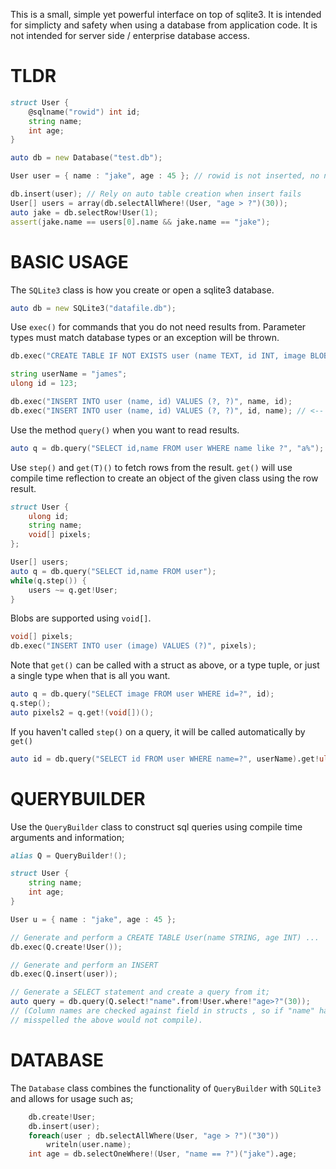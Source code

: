 
This is a small, simple yet powerful interface on top of sqlite3.
It is intended for simplicty and safety when using a database from
application code. It is not intended for server side / enterprise
database access.

TLDR
====

```D
struct User {
	@sqlname("rowid") int id;
	string name;
	int age;
}

auto db = new Database("test.db");

User user = { name : "jake", age : 45 }; // rowid is not inserted, no need to set

db.insert(user); // Rely on auto table creation when insert fails
User[] users = array(db.selectAllWhere!(User, "age > ?")(30));
auto jake = db.selectRow!User(1);
assert(jake.name == users[0].name && jake.name == "jake");
```


BASIC USAGE
===========

The `SQLite3` class is how you create or open a sqlite3 database.

```D
auto db = new SQLite3("datafile.db");
```

Use `exec()` for commands that you do not need results from. Parameter types must
match database types or an exception will be thrown.

```D
db.exec("CREATE TABLE IF NOT EXISTS user (name TEXT, id INT, image BLOB)");

string userName = "james";
ulong id = 123;

db.exec("INSERT INTO user (name, id) VALUES (?, ?)", name, id);
db.exec("INSERT INTO user (name, id) VALUES (?, ?)", id, name); // <-- Will throw an exception
```

Use the  method `query()` when you want to read results.

```D
auto q = db.query("SELECT id,name FROM user WHERE name like ?", "a%");
```

Use `step()` and `get(T)()` to fetch rows from the result. `get()` will
use compile time reflection to create an object of the given class using the row result.

```D
struct User {
    ulong id;
    string name;
    void[] pixels;
};

User[] users;
auto q = db.query("SELECT id,name FROM user");
while(q.step()) {
    users ~= q.get!User;
}
```

Blobs are supported using `void[]`.

```D
void[] pixels;
db.exec("INSERT INTO user (image) VALUES (?)", pixels);
```

Note that `get()` can be called with a struct as above, or a type tuple, or
just a single type when that is all you want. 

```D
auto q = db.query("SELECT image FROM user WHERE id=?", id);
q.step();
auto pixels2 = q.get!(void[])();
```

If you haven't called `step()` on a query, it will be called automatically by `get()`

```D
auto id = db.query("SELECT id FROM user WHERE name=?", userName).get!ulong();
```


QUERYBUILDER
============

Use the `QueryBuilder` class to construct sql queries using compile time
arguments and information;

```D
alias Q = QueryBuilder!();

struct User {
    string name;
    int age;
}

User u = { name : "jake", age : 45 };

// Generate and perform a CREATE TABLE User(name STRING, age INT) ...
db.exec(Q.create!User());

// Generate and perform an INSERT
db.exec(Q.insert(user));

// Generate a SELECT statement and create a query from it;
auto query = db.query(Q.select!"name".from!User.where!"age>?"(30));
// (Column names are checked against field in structs , so if "name" had been
// misspelled the above would not compile).
```


DATABASE
========

The `Database` class combines the functionality of `QueryBuilder` with `SQLite3` and
allows for usage such as;

```D
	db.create!User;
	db.insert(user);
	foreach(user ; db.selectAllWhere(User, "age > ?")("30"))
		writeln(user.name);
	int age = db.selectOneWhere!(User, "name == ?")("jake").age;
```
